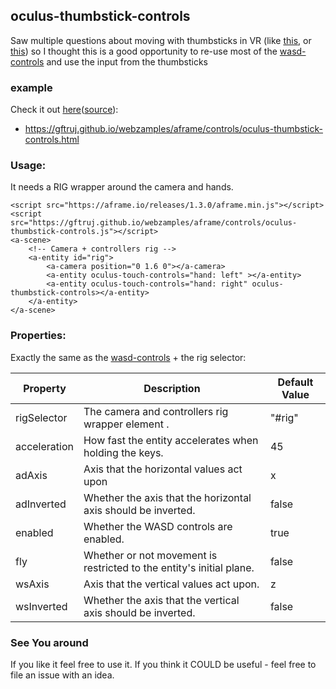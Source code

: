 ## oculus-thumbstick-controls

Saw multiple questions about moving with thumbsticks in VR 
(like [this](https://stackoverflow.com/questions/71131300/cant-move-camera-in-a-frame-with-oculus-quest-2), 
or [this](https://stackoverflow.com/questions/70970650/how-can-i-control-a-frame-movement-with-oculus-quests-trackpad)) so I thought this is a good opportunity to re-use most 
of the [wasd-controls](https://aframe.io/docs/1.3.0/components/wasd-controls.html) and use the input from the thumbsticks

### example

Check it out [here](https://gftruj.github.io/webzamples/aframe/controls/oculus-thumbstick-controls.html)([source](https://github.com/gftruj/webzamples/blob/master/aframe/controls/oculus-thumbstick-controls.html)):
- https://gftruj.github.io/webzamples/aframe/controls/oculus-thumbstick-controls.html

### Usage:

It needs a RIG wrapper around the camera and hands.

    <script src="https://aframe.io/releases/1.3.0/aframe.min.js"></script>
    <script src="https://gftruj.github.io/webzamples/aframe/controls/oculus-thumbstick-controls.js"></script>
    <a-scene>
        <!-- Camera + controllers rig -->
        <a-entity id="rig">
            <a-camera position="0 1.6 0"></a-camera>
            <a-entity oculus-touch-controls="hand: left" ></a-entity>
            <a-entity oculus-touch-controls="hand: right" oculus-thumbstick-controls></a-entity>
        </a-entity>
    </a-scene>

### Properties:

Exactly the same as the [wasd-controls](https://aframe.io/docs/1.3.0/components/wasd-controls.html) + the rig selector:

| Property     | Description                                                              | Default Value |
|--------------|--------------------------------------------------------------------------|---------------|
| rigSelector  | The camera and controllers rig wrapper element       .                   | "#rig"        |
| acceleration | How fast the entity accelerates when holding the keys.                   | 45            |
| adAxis       | Axis that the horizontal values act upon                                 | x             |
| adInverted   | Whether the axis that the horizontal axis should be inverted.            | false         |
| enabled      | Whether the WASD controls are enabled.                                   | true          |
| fly          | Whether or not movement is restricted to the entity's initial plane.     | false         |
| wsAxis       | Axis that the vertical values act upon.                                  | z             |
| wsInverted   | Whether the axis that the vertical axis should be inverted.              | false         |

### See You around

If you like it feel free to use it. If you think it COULD be useful - feel free to file an issue with an idea.
